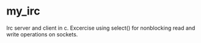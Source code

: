 # my_irc
Irc server and client in c. Excercise using select() for nonblocking read and write operations on sockets.
